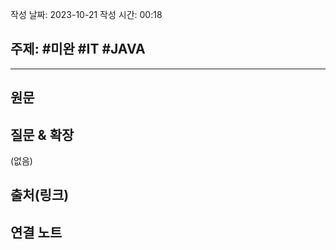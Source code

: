 

작성 날짜: 2023-10-21
작성 시간: 00:18

## 주제: #미완 #IT #JAVA

----
## 원문


## 질문 & 확장

(없음)

## 출처(링크)


## 연결 노트










